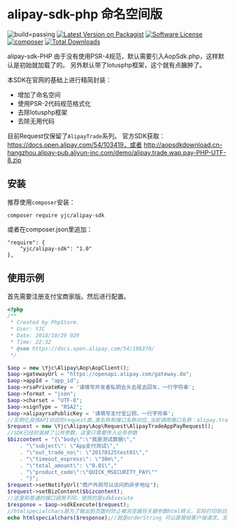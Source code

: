 # alipay-sdk-php 命名空间版

![build=passing][ico-build]
[![Latest Version on Packagist][ico-version]][link-packagist]
[![Software License][ico-license]](LICENSE.md)
[![composer][ico-composer]][link-packagist]
[![Total Downloads][ico-downloads]][link-downloads]

alipay-sdk-PHP 由于没有使用PSR-4规范，默认需要引入AopSdk.php，这样默认是初始就加载了的。
另外默认带了lotusphp框架，这个就有点臃肿了。

本SDK在官网的基础上进行精简封装：

- 增加了命名空间
- 使用PSR-2代码规范格式化
- 去除lotusphp框架
- 去除无用代码


目前Request仅保留了`AlipayTrade`系列。
官方SDK获取：https://docs.open.alipay.com/54/103419，或者
http://aopsdkdownload.cn-hangzhou.alipay-pub.aliyun-inc.com/demo/alipay.trade.wap.pay-PHP-UTF-8.zip

## 安装
推荐使用`composer`安装：
```
composer require yjc/alipay-sdk
```

或者在composer.json里追加：
```
"require": {
	"yjc/alipay-sdk": "1.0"
},
```

## 使用示例
首先需要注册支付宝商家版。然后进行配置。

``` php
<?php
/**
 * Created by PhpStorm.
 * User: YJC
 * Date: 2018/10/29 029
 * Time: 22:32
 * @see https://docs.open.alipay.com/54/106370/
 */

$aop = new \Yjc\Alipay\Aop\AopClient();
$aop->gatewayUrl = "https://openapi.alipay.com/gateway.do";
$aop->appId = "app_id";
$aop->rsaPrivateKey = '请填写开发者私钥去头去尾去回车，一行字符串';
$aop->format = "json";
$aop->charset = "UTF-8";
$aop->signType = "RSA2";
$aop->alipayrsaPublicKey = '请填写支付宝公钥，一行字符串';
//实例化具体API对应的request类,类名称和接口名称对应,当前调用接口名称：alipay.trade.app.pay
$request = new \Yjc\Alipay\Aop\Request\AlipayTradeAppPayRequest();
//SDK已经封装掉了公共参数，这里只需要传入业务参数
$bizcontent = "{\"body\":\"我是测试数据\","
    . "\"subject\": \"App支付测试\","
    . "\"out_trade_no\": \"20170125test01\","
    . "\"timeout_express\": \"30m\","
    . "\"total_amount\": \"0.01\","
    . "\"product_code\":\"QUICK_MSECURITY_PAY\""
    . "}";
$request->setNotifyUrl("商户外网可以访问的异步地址");
$request->setBizContent($bizcontent);
//这里和普通的接口调用不同，使用的是sdkExecute
$response = $aop->sdkExecute($request);
//htmlspecialchars是为了输出到页面时防止被浏览器将关键参数html转义，实际打印到日志以及http传输不会有这个问题
echo htmlspecialchars($response);//就是orderString 可以直接给客户端请求，无需再做处理。

```


[ico-build]: https://img.shields.io/badge/build-passing-brightgreen.svg?maxAge=2592000
[ico-version]: https://img.shields.io/packagist/v/yjc/alipay-sdk.svg?style=flat-square
[ico-license]: https://img.shields.io/badge/license-MIT-brightgreen.svg?style=flat-square
[ico-downloads]: https://img.shields.io/packagist/dt/yjc/alipay-sdk.svg?style=flat-square
[ico-composer]: https://img.shields.io/badge/composer-yjc/alipay-sdk.svg?maxAge=2592000

[link-packagist]: https://packagist.org/packages/yjc/alipay-sdk
[link-downloads]: https://packagist.org/packages/yjc/alipay-sdk
[link-author]: https://github.com/52fhy

